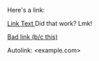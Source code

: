 Here's a link:

[  Link Text  ](https://flow-state.photos) Did that work? Lmk!

[Bad link (b/c this)](https://google.com)

Autolink: <example.com>
